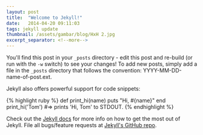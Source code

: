 ```yaml
---
layout: post
title:  "Welcome to Jekyll!"
date:   2014-04-20 09:11:03
tags: jekyll update
thumbnail: /assets/gambar/blog/HxH 2.jpg
excerpt_separator: <!--more-->
---
```


You'll find this post in your `_posts` directory - edit this post and re-build <!--more-->(or run with the `-w` switch) to see your changes!
To add new posts, simply add a file in the `_posts` directory that follows the convention: YYYY-MM-DD-name-of-post.ext.

Jekyll also offers powerful support for code snippets:

{% highlight ruby %}
def print_hi(name)
  puts "Hi, #{name}"
end
print_hi('Tom')
#=> prints 'Hi, Tom' to STDOUT.
{% endhighlight %}

Check out the [Jekyll docs][jekyll] for more info on how to get the most out of Jekyll. File all bugs/feature requests at [Jekyll's GitHub repo][jekyll-gh].

[jekyll-gh]: https://github.com/mojombo/jekyll
[jekyll]:    http://jekyllrb.com
